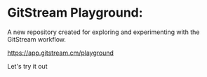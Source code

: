 # GitStream Playground:

A new repository created for exploring and experimenting with the GitStream workflow.

https://app.gitstream.cm/playground

Let's try it out
 